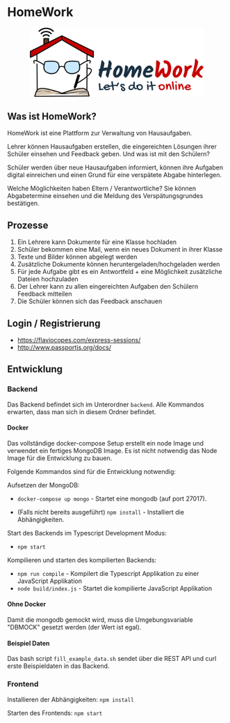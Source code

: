 # HomeWork

<p align="center">
  <img src="/documentation/assets/logo.png" width="400">
</p>

## Was ist HomeWork?

HomeWork ist eine Plattform zur Verwaltung von Hausaufgaben.

Lehrer können Hausaufgaben erstellen, die eingereichten Lösungen ihrer Schüler einsehen und Feedback geben. Und was ist mit den Schülern?

Schüler werden über neue Hausaufgaben informiert, können ihre Aufgaben digital einreichen und einen Grund für eine verspätete Abgabe hinterlegen.

Welche Möglichkeiten haben Eltern / Verantwortliche? Sie können Abgabetermine einsehen und die Meldung des Verspätungsgrundes bestätigen.

## Prozesse

1. Ein Lehrere kann Dokumente für eine Klasse hochladen
2. Schüler bekommen eine Mail, wenn ein neues Dokument in ihrer Klasse
3. Texte und Bilder können abgelegt werden
4. Zusätzliche Dokumente können heruntergeladen/hochgeladen werden
5. Für jede Aufgabe gibt es ein Antwortfeld + eine Möglichkeit zusätzliche Dateien hochzuladen
6. Der Lehrer kann zu allen eingereichten Aufgaben den Schülern Feedback mitteilen
7. Die Schüler können sich das Feedback anschauen

## Login / Registrierung

- <https://flaviocopes.com/express-sessions/>
- <http://www.passportjs.org/docs/>

## Entwicklung

### Backend

Das Backend befindet sich im Unterordner `backend`.
Alle Kommandos erwarten, dass man sich in diesem Ordner befindet.

#### Docker

Das vollständige docker-compose Setup erstellt ein node Image und verwendet
ein fertiges MongoDB Image.
Es ist nicht notwendig das Node Image für die Entwicklung zu bauen.

Folgende Kommandos sind für die Entwicklung notwendig:

Aufsetzen der MongoDB:

- `docker-compose up mongo` - Startet eine mongodb (auf port 27017).

- (Falls nicht bereits ausgeführt) `npm install` - Installiert die Abhängigkeiten.

Start des Backends im Typescript Development Modus:

- `npm start`

Kompilieren und starten des kompilierten Backends:

- `npm run compile` - Kompilert die Typescript Applikation zu einer JavaScript Applikation
- `node build/index.js` - Startet die kompilierte JavaScript Applikation

#### Ohne Docker

Damit die mongodb gemockt wird, muss die Umgebungsvariable "DBMOCK" gesetzt
werden (der Wert ist egal).

#### Beispiel Daten

Das bash script `fill_example_data.sh` sendet über die REST API und curl erste
Beispieldaten in das Backend.

### Frontend

Installieren der Abhängigkeiten:
`npm install`

Starten des Frontends:
`npm start`

